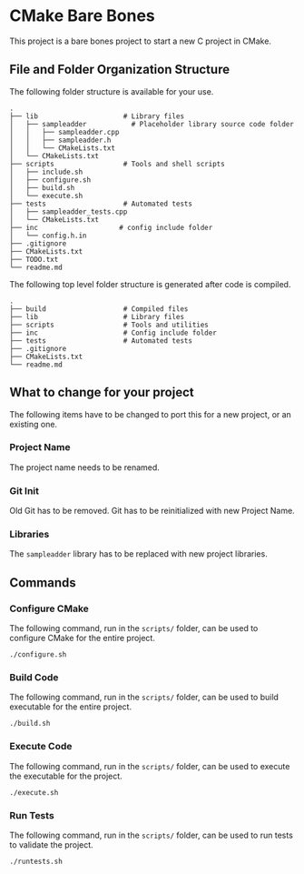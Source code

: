 # CMake Bare Bones
This project is a bare bones project to start a new C project in CMake.

## File and Folder Organization Structure
The following folder structure is available for your use.

    .
    ├── lib                     # Library files
    │   ├── sampleadder           # Placeholder library source code folder
    │   │   ├── sampleadder.cpp
    │   │   ├── sampleadder.h
    │   │   └── CMakeLists.txt
    │   └── CMakeLists.txt
    ├── scripts                 # Tools and shell scripts
    │   ├── include.sh
    │   ├── configure.sh
    │   ├── build.sh
    │   └── execute.sh
    ├── tests                   # Automated tests
    │   ├── sampleadder_tests.cpp
    │   └── CMakeLists.txt
    ├── inc                    # config include folder
    │   └── config.h.in
    ├── .gitignore
    ├── CMakeLists.txt
    ├── TODO.txt
    └── readme.md

The following top level folder structure is generated after code is compiled.

    .
    ├── build                   # Compiled files
    ├── lib                     # Library files
    ├── scripts                 # Tools and utilities
    ├── inc                     # Config include folder
    ├── tests                   # Automated tests
    ├── .gitignore
    ├── CMakeLists.txt
    └── readme.md

## What to change for your project
The following items have to be changed to port this for a new project, or an existing one.

### Project Name
The project name needs to be renamed.

### Git Init
Old Git has to be removed. Git has to be reinitialized with new Project Name.

### Libraries
The `sampleadder` library has to be replaced with new project libraries.

## Commands
### Configure CMake
The following command, run in the `scripts/` folder, can be used to configure CMake for the entire project.

    ./configure.sh

### Build Code
The following command, run in the `scripts/` folder, can be used to build executable for the entire project.

    ./build.sh

### Execute Code
The following command, run in the `scripts/` folder, can be used to execute the executable for the project.

    ./execute.sh

### Run Tests
The following command, run in the `scripts/` folder, can be used to run tests to validate the project.

    ./runtests.sh
